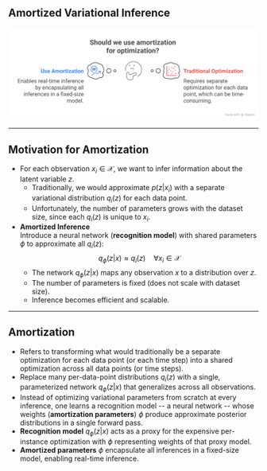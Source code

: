 ## Amortized Variational Inference

![Amortization conundrum](img/amortization.png)

---

## Motivation for Amortization

- For each observation $x_i \in \mathcal{X}$, we want to infer information about the latent variable $z$.  
    - Traditionally, we would approximate $p(z|x_i)$ with a separate variational distribution $q_i(z)$ for each data point.
    - Unfortunately, the number of parameters grows with the dataset size, since each $q_i(z)$ is unique to $x_i$.
- **Amortized Inference**  
    Introduce a neural network (**recognition model**) with shared parameters $\phi$ to approximate all $q_i(z)$:
    $$
    q_\phi(z|x) \approx q_i(z) \quad \forall x_i \in \mathcal{X}
    $$
    - The network $q_\phi(z|x)$ maps any observation $x$ to a distribution over $z$.
    - The number of parameters is fixed (does not scale with dataset size).
    - Inference becomes efficient and scalable.

---

## Amortization

- Refers to transforming what would traditionally be a separate optimization for each data point (or each time step) into a shared optimization across all data points (or time steps).  
- Replace many per-data-point distributions $q_i(z)$ with a single, parameterized network $q_\phi(z|x)$ that generalizes across all observations.
- Instead of optimizing variational parameters from scratch at every inference, one learns a recognition model -- a neural network -- whose weights (**amortization parameters**) $\phi$ produce approximate posterior distributions in a single forward pass.  
- **Recognition model** $q_\phi(z|x)$ acts as a proxy for the expensive per-instance optimization with $\phi$ representing weights of that proxy model.
- **Amortized parameters** $\phi$ encapsulate all inferences in a fixed-size model, enabling real-time inference.

<!-- ---

## Amortization in Active Inference

-  -->